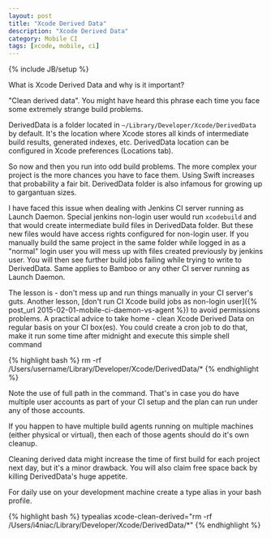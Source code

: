 ```yaml
---
layout: post
title: "Xcode Derived Data"
description: "Xcode Derived Data"
category: Mobile CI
tags: [xcode, mobile, ci]
---
```

{% include JB/setup %}

What is Xcode Derived Data and why is it important?

<!--more-->

"Clean derived data". You might have heard this phrase each time you face some extremely strange build problems.

DerivedData is a folder located in `~/Library/Developer/Xcode/DerivedData` by default. It's the location where Xcode stores all kinds of intermediate build results, generated indexes, etc. DerivedData location can be configured in Xcode preferences (Locations tab).

So now and then you run into odd build problems. The more complex your project is the more chances you have to face them. Using Swift increases that probability a fair bit. DerivedData folder is also infamous for growing up to gargantuan sizes.

I have faced this issue when dealing with Jenkins CI server running as Launch Daemon. Special jenkins non-login user would run `xcodebuild` and that would create intermediate build files in DerivedData folder. But these new files would have access rights configured for non-login user. If you manually build the same project in the same folder while logged in as a "normal" login user you will mess up with files created previously by jenkins user. You will then see further build jobs failing while trying to write to DerivedData. Same applies to Bamboo or any other CI server running as Launch Daemon.

The lesson is - don't mess up and run things manually in your CI server's guts. Another lesson, [don't run CI Xcode build jobs as non-login user]({% post_url 2015-02-01-mobile-ci-daemon-vs-agent %}) to avoid permissions problems. A practical advice to take home - clean Xcode Derived Data on regular basis on your CI box(es). You could create a cron job to do that, make it run some time after midnight and execute this simple shell command

{% highlight bash %}
rm -rf /Users/username/Library/Developer/Xcode/DerivedData/*
{% endhighlight %}

Note the use of full path in the command. That's in case you do have multiple user accounts as part of your CI setup and the plan can run under any of those accounts.

If you happen to have multiple build agents running on multiple machines (either physical or virtual), then each of those agents should do it's own cleanup.

Cleaning derived data might increase the time of first build for each project next day, but it's a minor drawback. You will also claim free space back by killing DerivedData's huge appetite.

For daily use on your development machine create a type alias in your bash profile.

{% highlight bash %}
typealias xcode-clean-derived="rm -rf /Users/i4niac/Library/Developer/Xcode/DerivedData/*"
{% endhighlight %}
